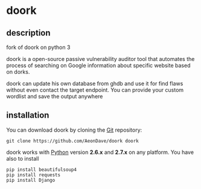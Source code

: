 # doork

description
----

fork of doork on python 3

doork is a open-source passive vulnerability auditor tool that automates the process of searching on Google information about specific website based on dorks.

doork can update his own database from ghdb and use it for find flaws without even contact the target endpoint.
You can provide your custom wordlist and save the output anywhere

installation
----

You can download doork by cloning the [Git](https://github.com/AeonDave/doork) repository:

    git clone https://github.com/AeonDave/doork doork

doork works with [Python](http://www.python.org/download/) version **2.6.x** and **2.7.x** on any platform.
You have also to install 

    pip install beautifulsoup4
    pip install requests
    pip install Django
